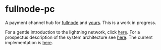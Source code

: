 # fullnode-pc

A payment channel hub for [fullnode](https://github.com/yoursnetwork/fullnode) and [yours](https://github.com/yoursnetwork). This is a work in progress.

For a gentle introduction to the lightning network, click [here](https://github.com/yoursnetwork/fullnode-pc/blob/master/docs/gentle-lightning.md). For a prospectus description of the system architecture see [here](https://github.com/yoursnetwork/fullnode-pc/blob/master/docs/yours_lightning_03.md). The current implementation is [here](https://github.com/yoursnetwork/fullnode-pc/blob/master/lib/agent.js).
